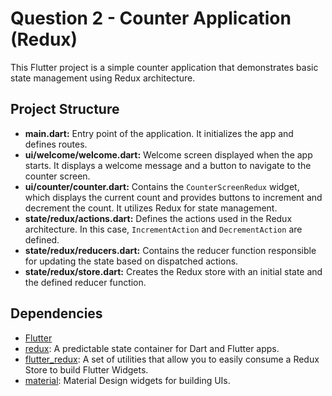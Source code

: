 # Question 2 - Counter Application (Redux)

This Flutter project is a simple counter application that demonstrates basic state management using Redux architecture.

## Project Structure

- **main.dart:** Entry point of the application. It initializes the app and defines routes.
- **ui/welcome/welcome.dart:** Welcome screen displayed when the app starts. It displays a welcome message and a button to navigate to the counter screen.
- **ui/counter/counter.dart:** Contains the `CounterScreenRedux` widget, which displays the current count and provides buttons to increment and decrement the count. It utilizes Redux for state management.
- **state/redux/actions.dart:** Defines the actions used in the Redux architecture. In this case, `IncrementAction` and `DecrementAction` are defined.
- **state/redux/reducers.dart:** Contains the reducer function responsible for updating the state based on dispatched actions.
- **state/redux/store.dart:** Creates the Redux store with an initial state and the defined reducer function.

## Dependencies

- [Flutter](https://flutter.dev/)
- [redux](https://pub.dev/packages/redux): A predictable state container for Dart and Flutter apps.
- [flutter_redux](https://pub.dev/packages/flutter_redux): A set of utilities that allow you to easily consume a Redux Store to build Flutter Widgets.
- [material](https://api.flutter.dev/flutter/material/material-library.html): Material Design widgets for building UIs.
